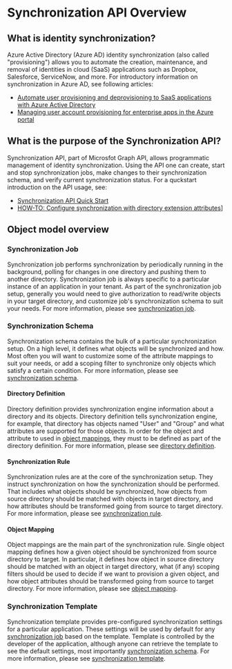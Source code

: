 # Synchronization API Overview

## What is identity synchronization?

Azure Active Directory (Azure AD) identity synchronization (also called "provisioning") allows you to automate the creation, maintenance, and removal of identities in cloud (SaaS) applications such as Dropbox, Salesforce, ServiceNow, and more. For introductory information on synchronization in Azure AD, see following articles:

* [Automate user provisioning and deprovisioning to SaaS applications with Azure Active Directory](https://docs.microsoft.com/en-us/azure/active-directory/active-directory-saas-app-provisioning)
*  [Managing user account provisioning for enterprise apps in the Azure portal](https://docs.microsoft.com/en-us/azure/active-directory/active-directory-enterprise-apps-manage-provisioning)

## What is the purpose of the Synchronization API? 

Synchronization API, part of Microsfot Graph API, allows programmatic management of identity synchronization. Using the API one can create, start and stop synchronization jobs, make changes to their synchronization schema, and verify current synchronization status. For a quckstart introduction on the API usage, see:

* [Synchronization API Quick Start](synchronization_api_quickstart.md)
* [HOW-TO: Configure synchronization with directory extension attributes](synchronization_howto_directory_extensions.md)]

## Object model overview

### Synchronization Job

Synchronization job performs synchronization by periodically running in the background, polling for changes in one directory and pushing them to another directory. Synchronization job is always specific to a particular instance of an application in your tenant. As part of the synchronization job setup, generally you would need to give authorization to read/write objects in your target directory, and customize job's synchronization schema to suit your needs. For more information, please see [synchronization job](synchronization_job.md).

### Synchronization Schema

Synchronization schema contains the bulk of a particular synchronization setup. On a high level, it defines what objects will be synchronized and how. Most often you will want to customize some of the attribute mappings to suit your needs, or add a scoping filter to synchronize only objects which satisfy a certain condition. For more information, please see [synchronization schema](synchronization_schema.md).

#### Directory Definition

Directory definition provides synchronization engine information about a directory and its objects. Directory definition tells synchronization engine, for example, that directory has objects named "User" and "Group" and what attributes are supported for those objects. In order for the object and attribute to used in [object mappings](synchronization_objectMapping.md), they must to be defined as part of the directory definition. For more information, please see [directory definition](synchronization_directoryDefinition.md).

#### Synchronization Rule

Synchronization rules are at the core of the synchronization setup. They instruct synchronization on how the synchronization should be performed. That includes what objects should be synchronized, how objects from source directory should be matched with objects in target directory, and how attributes should be transformed going from source to target directory. For more information, please see [synchronization rule](synchronization_rule.md).

#### Object Mapping

Object mappings are the main part of the synchronization rule. Single object mapping defines how a given object should be synchronized from source directory to target. In particular, it defines how object in source directory should be matched with an object in target directory, what (if any) scoping filters should be used to decide if we want to provision a given object, and how object attributes should be transformed going from source to target directory. For more information, please see [object mapping](synchronization_objectMapping.md).

### Synchronization Template

Synchronization template provides pre-configured synchronization settings for a particular application. These settings will be used by default for any [synchronization job](synchronization_job.md) based on the template.  Template is controlled by the developer of the application, although anyone can retrieve the template to see the default settings, most importantly [synchronization schema](synchronization_schema.md). For more information, please see [synchronization template](synchronization_template.md).
